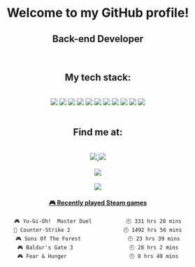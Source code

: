 <h1 align="center">Welcome to my GitHub profile!</h1>

<h2 align="center">Back-end Developer</h1>
</br>

<h2 align="center">My tech stack:</h3>
</br>
<div align="center">
    <img src = "https://img.shields.io/badge/JavaScript-F7DF1E?style=for-the-badge&logo=javascript&logoColor=black"/>
    <img src = "https://img.shields.io/badge/Node.js-43853D?style=for-the-badge&logo=node.js&logoColor=white"/>
    <img src = "https://img.shields.io/badge/TypeScript-007ACC?style=for-the-badge&logo=typescript&logoColor=white"/>
    <img src = "https://img.shields.io/badge/Python-14354C?style=for-the-badge&logo=python&logoColor=white"/>
    <img src = "https://img.shields.io/badge/Express.js-404D59?style=for-the-badge"/>
    <img src = "https://img.shields.io/badge/PostgreSQL-316192?style=for-the-badge&logo=postgresql&logoColor=white"/>
    <img src = "https://img.shields.io/badge/MongoDB-4EA94B?style=for-the-badge&logo=mongodb&logoColor=white"/>
    <img src = "https://img.shields.io/badge/Heroku-430098?style=for-the-badge&logo=heroku&logoColor=white"/>
    <img src = "https://img.shields.io/badge/Amazon_AWS-232F3E?style=for-the-badge&logo=amazon-aws&logoColor=white"/>
    <img src = "https://img.shields.io/badge/Nest.JS-E0234E?style=for-the-badge&logo=nestjs&logoColor=white"/>
    <img src = "https://img.shields.io/badge/Serverless-FD5750?style=for-the-badge&logo=serverless&logoColor=white"/>

</div>
</br>
<h2 align="center">Find me at:</h3>
</br>

<div align="center">


   <a href="https://www.linkedin.com/in/ivo-augusto-wanderley-de-paiva-5ba905206/"> 
   <img src="https://img.shields.io/badge/-LinkedIn-blue?style=for-the-badge&logo=Linkedin&logoColor=white&link=ivo-augusto-wanderley-de-paiva-5ba905206"/>
   </a>

   <a href="mailto:contact@ivomastre.com"> 
        <img src="https://img.shields.io/badge/-Gmail-c14438?style=for-the-badge&logo=Gmail&logoColor=white&link=mailto:ivomastre@gmail.com"/>
   </a>
</div>
</br>

<div align="center">
    <img src= "https://github-readme-stats.vercel.app/api?username=ivomastre&show_icons=true&theme=github_dark&count_private=true"/>
</div>
</br>
<div align = "center">
    <img src="https://page-views.glitch.me/badge?page_id=ivomastre.ivomastre">
</div>

<div align = "center">

<!-- steam-box start -->
#### <a href="https://gist.github.com/21d4585374c70777e858bffa1f4c6bc8" target="_blank">🎮 Recently played Steam games</a>
```text
🎮 Yu-Gi-Oh!  Master Duel           🕘 331 hrs 28 mins
🔫 Counter-Strike 2                 🕘 1492 hrs 56 mins
🎮 Sons Of The Forest               🕘 23 hrs 39 mins
🎮 Baldur's Gate 3                  🕘 28 hrs 2 mins
🎮 Fear & Hunger                    🕘 8 hrs 49 mins
```
<!-- Powered by https://github.com/YouEclipse/steam-box . -->
<!-- steam-box end -->
</div>

